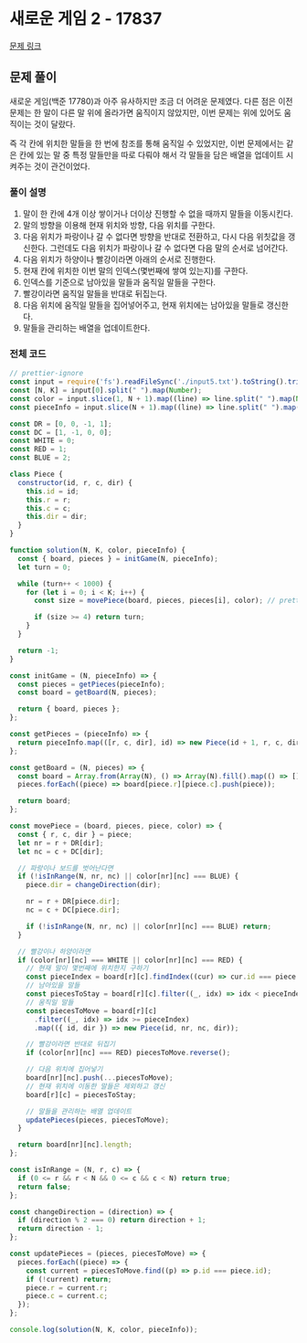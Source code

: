 # 새로운 게임 2 - 17837

[문제 링크](https://www.acmicpc.net/problem/17837)

## 문제 풀이

새로운 게임(백준 17780)과 아주 유사하지만 조금 더 어려운 문제였다. 다른 점은 이전 문제는 한 말이 다른 말 위에 올라가면 움직이지 않았지만, 이번 문제는 위에 있어도 움직이는 것이 달랐다.

즉 각 칸에 위치한 말들을 한 번에 참조를 통해 움직일 수 있었지만, 이번 문제에서는 같은 칸에 있는 말 중 특정 말들만을 따로 다뤄야 해서 각 말들을 담은 배열을 업데이트 시켜주는 것이 관건이었다.

### 풀이 설명

1. 말이 한 칸에 4개 이상 쌓이거나 더이상 진행할 수 없을 때까지 말들을 이동시킨다.
2. 말의 방향을 이용해 현재 위치와 방향, 다음 위치를 구한다.
3. 다음 위치가 파랑이나 갈 수 없다면 방향을 반대로 전환하고, 다시 다음 위칫값을 갱신한다. 그런데도 다음 위치가 파랑이나 갈 수 없다면 다음 말의 순서로 넘어간다.
4. 다음 위치가 하양이나 빨강이라면 아래의 순서로 진행한다.
5. 현재 칸에 위치한 이번 말의 인덱스(몇번째에 쌓여 있는지)를 구한다.
6. 인덱스를 기준으로 남아있을 말들과 움직일 말들을 구한다.
7. 빨강이라면 움직일 말들을 반대로 뒤집는다.
8. 다음 위치에 움직일 말들을 집어넣어주고, 현재 위치에는 남아있을 말들로 갱신한다.
9. 말들을 관리하는 배열을 업데이트한다.

### 전체 코드

```js
// prettier-ignore
const input = require('fs').readFileSync('./input5.txt').toString().trim().split('\n');
const [N, K] = input[0].split(" ").map(Number);
const color = input.slice(1, N + 1).map((line) => line.split(" ").map(Number)); // prettier-ignore
const pieceInfo = input.slice(N + 1).map((line) => line.split(" ").map(v => v - 1)); // prettier-ignore

const DR = [0, 0, -1, 1];
const DC = [1, -1, 0, 0];
const WHITE = 0;
const RED = 1;
const BLUE = 2;

class Piece {
  constructor(id, r, c, dir) {
    this.id = id;
    this.r = r;
    this.c = c;
    this.dir = dir;
  }
}

function solution(N, K, color, pieceInfo) {
  const { board, pieces } = initGame(N, pieceInfo);
  let turn = 0;

  while (turn++ < 1000) {
    for (let i = 0; i < K; i++) {
      const size = movePiece(board, pieces, pieces[i], color); // prettier-ignore

      if (size >= 4) return turn;
    }
  }

  return -1;
}

const initGame = (N, pieceInfo) => {
  const pieces = getPieces(pieceInfo);
  const board = getBoard(N, pieces);

  return { board, pieces };
};

const getPieces = (pieceInfo) => {
  return pieceInfo.map(([r, c, dir], id) => new Piece(id + 1, r, c, dir));
};

const getBoard = (N, pieces) => {
  const board = Array.from(Array(N), () => Array(N).fill().map(() => [])); // prettier-ignore
  pieces.forEach((piece) => board[piece.r][piece.c].push(piece));

  return board;
};

const movePiece = (board, pieces, piece, color) => {
  const { r, c, dir } = piece;
  let nr = r + DR[dir];
  let nc = c + DC[dir];

  // 파랑이나 보드를 벗어난다면
  if (!isInRange(N, nr, nc) || color[nr][nc] === BLUE) {
    piece.dir = changeDirection(dir);

    nr = r + DR[piece.dir];
    nc = c + DC[piece.dir];

    if (!isInRange(N, nr, nc) || color[nr][nc] === BLUE) return;
  }

  // 빨강이나 하양이라면
  if (color[nr][nc] === WHITE || color[nr][nc] === RED) {
    // 현재 말이 몇번째에 위치한지 구하기
    const pieceIndex = board[r][c].findIndex((cur) => cur.id === piece.id);
    // 남아있을 말들
    const piecesToStay = board[r][c].filter((_, idx) => idx < pieceIndex);
    // 움직일 말들
    const piecesToMove = board[r][c]
      .filter((_, idx) => idx >= pieceIndex)
      .map(({ id, dir }) => new Piece(id, nr, nc, dir));

    // 빨강이라면 반대로 뒤집기
    if (color[nr][nc] === RED) piecesToMove.reverse();

    // 다음 위치에 집어넣기
    board[nr][nc].push(...piecesToMove);
    // 현재 위치에 이동한 말들은 제외하고 갱신
    board[r][c] = piecesToStay;

    // 말들을 관리하는 배열 업데이트
    updatePieces(pieces, piecesToMove);
  }

  return board[nr][nc].length;
};

const isInRange = (N, r, c) => {
  if (0 <= r && r < N && 0 <= c && c < N) return true;
  return false;
};

const changeDirection = (direction) => {
  if (direction % 2 === 0) return direction + 1;
  return direction - 1;
};

const updatePieces = (pieces, piecesToMove) => {
  pieces.forEach((piece) => {
    const current = piecesToMove.find((p) => p.id === piece.id);
    if (!current) return;
    piece.r = current.r;
    piece.c = current.c;
  });
};

console.log(solution(N, K, color, pieceInfo));
```
